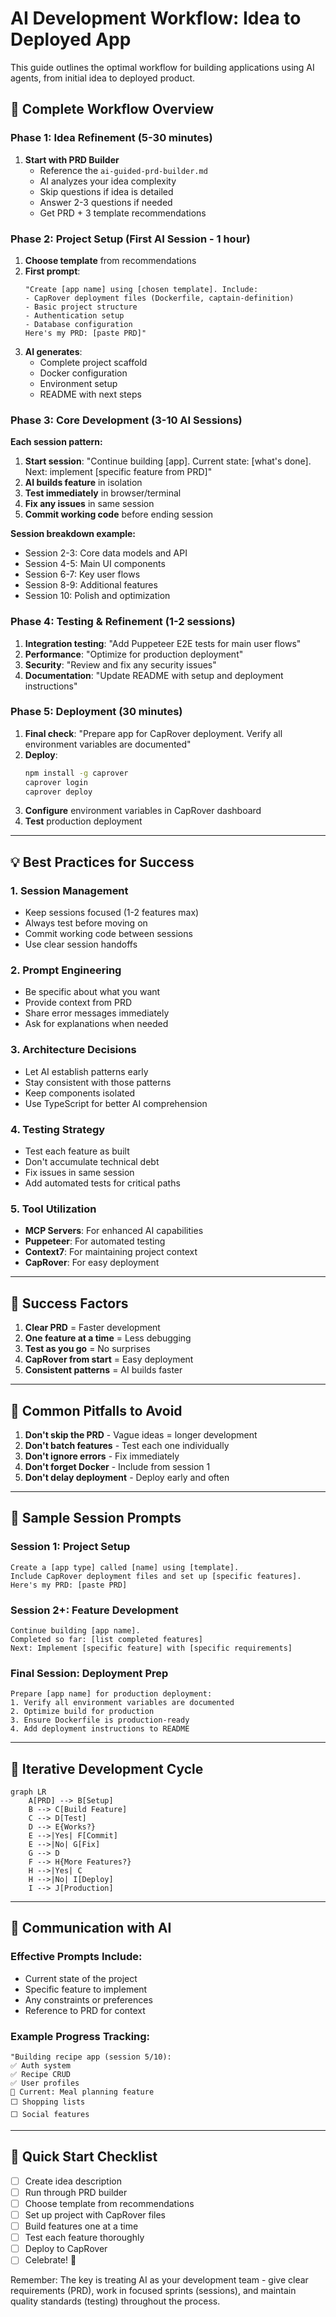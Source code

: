 # AI Development Workflow: Idea to Deployed App

This guide outlines the optimal workflow for building applications using AI agents, from initial idea to deployed product.

## 🚀 Complete Workflow Overview

### Phase 1: Idea Refinement (5-30 minutes)
1. **Start with PRD Builder**
   - Reference the `ai-guided-prd-builder.md`
   - AI analyzes your idea complexity
   - Skip questions if idea is detailed
   - Answer 2-3 questions if needed
   - Get PRD + 3 template recommendations

### Phase 2: Project Setup (First AI Session - 1 hour)
1. **Choose template** from recommendations
2. **First prompt**: 
   ```
   "Create [app name] using [chosen template]. Include:
   - CapRover deployment files (Dockerfile, captain-definition)
   - Basic project structure
   - Authentication setup
   - Database configuration
   Here's my PRD: [paste PRD]"
   ```
3. **AI generates**:
   - Complete project scaffold
   - Docker configuration
   - Environment setup
   - README with next steps

### Phase 3: Core Development (3-10 AI Sessions)
**Each session pattern:**
1. **Start session**: "Continue building [app]. Current state: [what's done]. Next: implement [specific feature from PRD]"
2. **AI builds feature** in isolation
3. **Test immediately** in browser/terminal
4. **Fix any issues** in same session
5. **Commit working code** before ending session

**Session breakdown example:**
- Session 2-3: Core data models and API
- Session 4-5: Main UI components
- Session 6-7: Key user flows
- Session 8-9: Additional features
- Session 10: Polish and optimization

### Phase 4: Testing & Refinement (1-2 sessions)
1. **Integration testing**: "Add Puppeteer E2E tests for main user flows"
2. **Performance**: "Optimize for production deployment"
3. **Security**: "Review and fix any security issues"
4. **Documentation**: "Update README with setup and deployment instructions"

### Phase 5: Deployment (30 minutes)
1. **Final check**: "Prepare app for CapRover deployment. Verify all environment variables are documented"
2. **Deploy**:
   ```bash
   npm install -g caprover
   caprover login
   caprover deploy
   ```
3. **Configure** environment variables in CapRover dashboard
4. **Test** production deployment

---

## 💡 Best Practices for Success

### 1. Session Management
- Keep sessions focused (1-2 features max)
- Always test before moving on
- Commit working code between sessions
- Use clear session handoffs

### 2. Prompt Engineering
- Be specific about what you want
- Provide context from PRD
- Share error messages immediately
- Ask for explanations when needed

### 3. Architecture Decisions
- Let AI establish patterns early
- Stay consistent with those patterns
- Keep components isolated
- Use TypeScript for better AI comprehension

### 4. Testing Strategy
- Test each feature as built
- Don't accumulate technical debt
- Fix issues in same session
- Add automated tests for critical paths

### 5. Tool Utilization
- **MCP Servers**: For enhanced AI capabilities
- **Puppeteer**: For automated testing
- **Context7**: For maintaining project context
- **CapRover**: For easy deployment

---

## 🎯 Success Factors

1. **Clear PRD** = Faster development
2. **One feature at a time** = Less debugging
3. **Test as you go** = No surprises
4. **CapRover from start** = Easy deployment
5. **Consistent patterns** = AI builds faster

---

## 🚨 Common Pitfalls to Avoid

1. **Don't skip the PRD** - Vague ideas = longer development
2. **Don't batch features** - Test each one individually
3. **Don't ignore errors** - Fix immediately
4. **Don't forget Docker** - Include from session 1
5. **Don't delay deployment** - Deploy early and often

---

## 📝 Sample Session Prompts

### Session 1: Project Setup
```
Create a [app type] called [name] using [template].
Include CapRover deployment files and set up [specific features].
Here's my PRD: [paste PRD]
```

### Session 2+: Feature Development
```
Continue building [app name]. 
Completed so far: [list completed features]
Next: Implement [specific feature] with [specific requirements]
```

### Final Session: Deployment Prep
```
Prepare [app name] for production deployment:
1. Verify all environment variables are documented
2. Optimize build for production
3. Ensure Dockerfile is production-ready
4. Add deployment instructions to README
```

---

## 🔄 Iterative Development Cycle

```mermaid
graph LR
    A[PRD] --> B[Setup]
    B --> C[Build Feature]
    C --> D[Test]
    D --> E{Works?}
    E -->|Yes| F[Commit]
    E -->|No| G[Fix]
    G --> D
    F --> H{More Features?}
    H -->|Yes| C
    H -->|No| I[Deploy]
    I --> J[Production]
```

---

## 💬 Communication with AI

### Effective Prompts Include:
- Current state of the project
- Specific feature to implement
- Any constraints or preferences
- Reference to PRD for context

### Example Progress Tracking:
```
"Building recipe app (session 5/10):
✅ Auth system
✅ Recipe CRUD
✅ User profiles
📍 Current: Meal planning feature
⬜ Shopping lists
⬜ Social features
```

---

## 🚀 Quick Start Checklist

- [ ] Create idea description
- [ ] Run through PRD builder
- [ ] Choose template from recommendations
- [ ] Set up project with CapRover files
- [ ] Build features one at a time
- [ ] Test each feature thoroughly
- [ ] Deploy to CapRover
- [ ] Celebrate! 🎉

Remember: The key is treating AI as your development team - give clear requirements (PRD), work in focused sprints (sessions), and maintain quality standards (testing) throughout the process.